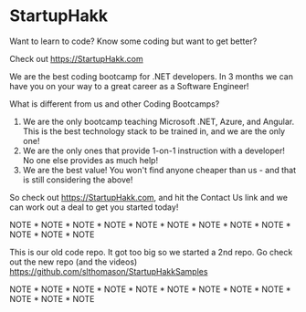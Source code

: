 # StartupHakk
Want to learn to code?  Know some coding but want to get better?

Check out https://StartupHakk.com

We are the best coding bootcamp for .NET developers.  In 3 months we can have you on your way to a great career as a Software Engineer!

What is different from us and other Coding Bootcamps?
1) We are the only bootcamp teaching Microsoft .NET, Azure, and Angular.  This is the best technology stack to be trained in, and we are the only one!
2) We are the only ones that provide 1-on-1 instruction with a developer!  No one else provides as much help!
3) We are the best value!  You won't find anyone cheaper than us - and that is still considering the above!

So check out https://StartupHakk.com, and hit the Contact Us link and we can work out a deal to get you started today!

NOTE * NOTE * NOTE * NOTE * NOTE * NOTE * NOTE * NOTE * NOTE * NOTE * NOTE * NOTE

This is our old code repo.  It got too big so we started a 2nd repo.  Go check out the new repo (and the videos)
https://github.com/slthomason/StartupHakkSamples

NOTE * NOTE * NOTE * NOTE * NOTE * NOTE * NOTE * NOTE * NOTE * NOTE * NOTE * NOTE
